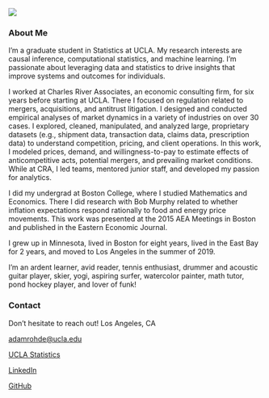 ![](images/scotland1_2.JPG)

### About Me

I’m a graduate student in Statistics at UCLA. My research interests are causal inference, computational statistics, and machine learning. I’m passionate about leveraging data and statistics to drive insights that improve systems and outcomes for individuals.

I worked at Charles River Associates, an economic consulting firm, for six years before starting at UCLA. There I focused on regulation related to mergers, acquisitions, and antitrust litigation. I designed and conducted empirical analyses of market dynamics in a variety of industries on over 30 cases. I explored, cleaned, manipulated, and analyzed large, proprietary datasets (e.g., shipment data, transaction data, claims data, prescription data) to understand competition, pricing, and client operations. In this work, I modeled prices, demand, and willingness-to-pay to estimate effects of anticompetitive acts, potential mergers, and prevailing market conditions. While at CRA, I led teams, mentored junior staff, and developed my passion for analytics.

I did my undergrad at Boston College, where I studied Mathematics and Economics. There I did research with Bob Murphy related to whether inflation expectations respond rationally to food and energy price movements. This work was presented at the 2015 AEA Meetings in Boston and published in the Eastern Economic Journal.

I grew up in Minnesota, lived in Boston for eight years, lived in the East Bay for 2 years, and moved to Los Angeles in the summer of 2019.

I’m an ardent learner, avid reader, tennis enthusiast, drummer and acoustic guitar player, skier, yogi, aspiring surfer, watercolor painter, math tutor, pond hockey player, and lover of funk!

### Contact

Don’t hesitate to reach out!
Los Angeles, CA

adamrohde@ucla.edu

[UCLA Statistics](http://directory.stat.ucla.edu/active_students/single-page/?smid=1612)

[LinkedIn](https://www.linkedin.com/in/adam-rohde)

[GitHub](https://github.com/Adam-Rohde)
